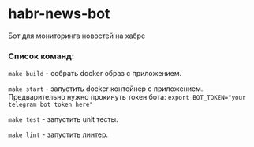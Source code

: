 # habr-news-bot
Бот для мониторинга новостей на хабре

### Список команд:
`make build` - собрать docker образ с приложением.

`make start` - запустить docker контейнер с приложением. 
Предварительно нужно прокинуть токен бота: `export BOT_TOKEN="your telegram bot token here"`

`make test` - запустить unit тесты.

`make lint` - запустить линтер.
